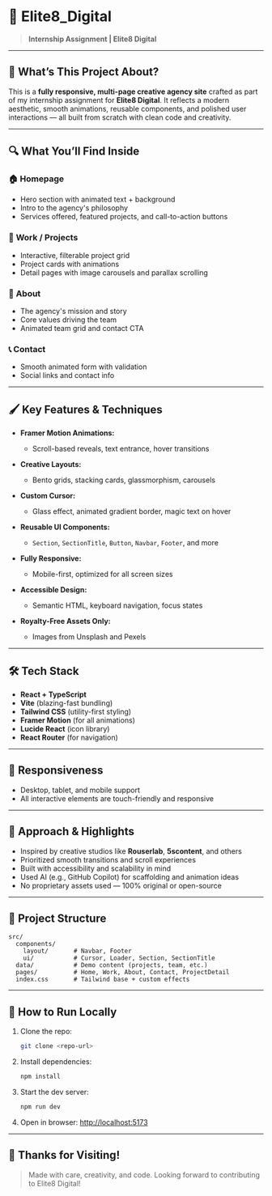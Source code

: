 # 🎨 Elite8\_Digital 
> **Internship Assignment | Elite8 Digital**

---

## 🚀 What’s This Project About?

This is a **fully responsive, multi-page creative agency site** crafted as part of my internship assignment for **Elite8 Digital**. It reflects a modern aesthetic, smooth animations, reusable components, and polished user interactions — all built from scratch with clean code and creativity.

---

## 🔍 What You’ll Find Inside

### 🏠 **Homepage**

* Hero section with animated text + background
* Intro to the agency's philosophy
* Services offered, featured projects, and call-to-action buttons

### 🎨 **Work / Projects**

* Interactive, filterable project grid
* Project cards with animations
* Detail pages with image carousels and parallax scrolling

### 👥 **About**

* The agency's mission and story
* Core values driving the team
* Animated team grid and contact CTA

### 📞 **Contact**

* Smooth animated form with validation
* Social links and contact info

---

## 🖌️ Key Features & Techniques

* **Framer Motion Animations:**

  * Scroll-based reveals, text entrance, hover transitions
* **Creative Layouts:**

  * Bento grids, stacking cards, glassmorphism, carousels
* **Custom Cursor:**

  * Glass effect, animated gradient border, magic text on hover
* **Reusable UI Components:**

  * `Section`, `SectionTitle`, `Button`, `Navbar`, `Footer`, and more
* **Fully Responsive:**

  * Mobile-first, optimized for all screen sizes
* **Accessible Design:**

  * Semantic HTML, keyboard navigation, focus states
* **Royalty-Free Assets Only:**

  * Images from Unsplash and Pexels

---

## 🛠️ Tech Stack

* **React + TypeScript**
* **Vite** (blazing-fast bundling)
* **Tailwind CSS** (utility-first styling)
* **Framer Motion** (for all animations)
* **Lucide React** (icon library)
* **React Router** (for navigation)

---

## 📱 Responsiveness

* Desktop, tablet, and mobile support
* All interactive elements are touch-friendly and responsive

---

## 🌌 Approach & Highlights

* Inspired by creative studios like **Rouserlab**, **5scontent**, and others
* Prioritized smooth transitions and scroll experiences
* Built with accessibility and scalability in mind
* Used AI (e.g., GitHub Copilot) for scaffolding and animation ideas
* No proprietary assets used — 100% original or open-source

---

## 📂 Project Structure

```
src/
  components/
    layout/       # Navbar, Footer
    ui/           # Cursor, Loader, Section, SectionTitle
  data/           # Demo content (projects, team, etc.)
  pages/          # Home, Work, About, Contact, ProjectDetail
  index.css       # Tailwind base + custom effects
```

---

## 📃 How to Run Locally

1. Clone the repo:

   ```bash
   git clone <repo-url>
   ```
2. Install dependencies:

   ```bash
   npm install
   ```
3. Start the dev server:

   ```bash
   npm run dev
   ```
4. Open in browser: [http://localhost:5173](http://localhost:5173)

---

## 🙏 Thanks for Visiting!

> Made with care, creativity, and code. Looking forward to contributing to Elite8 Digital!
